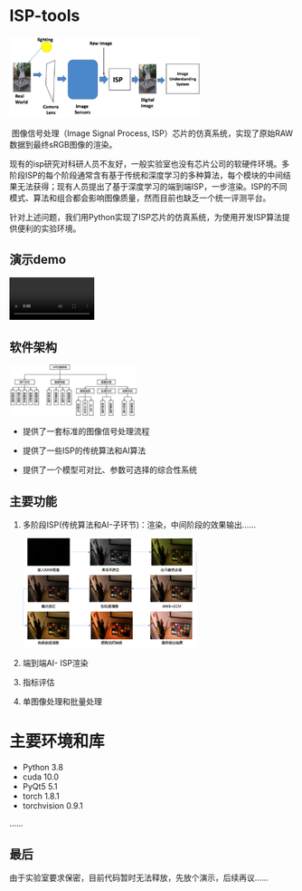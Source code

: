 # ISP-tools

<img src="./images/isp_background.jpg" alt="isp_background" style="zoom: 33%;" />

​	图像信号处理（Image Signal Process, ISP）芯片的仿真系统，实现了原始RAW数据到最终sRGB图像的渲染。

​	现有的isp研究对科研人员不友好，一般实验室也没有芯片公司的软硬件环境。多阶段ISP的每个阶段通常含有基于传统和深度学习的多种算法，每个模块的中间结果无法获得；现有人员提出了基于深度学习的端到端ISP，一步渲染。ISP的不同模式、算法和组合都会影响图像质量，然而目前也缺乏一个统一评测平台。

​	针对上述问题，我们用Python实现了ISP芯片的仿真系统，为使用开发ISP算法提供便利的实验环境。

## 演示demo

<video src="./images/ISP系统demo.mp4" style="zoom: 50%;"></video>

## 软件架构

<img src="./images/strcture.png" alt="strcture" style="zoom:22%;" />



* 提供了一套标准的图像信号处理流程

* 提供了一些ISP的传统算法和AI算法

* 提供了一个模型可对比、参数可选择的综合性系统

## 主要功能

1. 多阶段ISP(传统算法和AI-子环节)：渲染，中间阶段的效果输出……

   <img src="./images/substage.png" alt="substage" style="zoom:30%;" />

2. 端到端AI- ISP渲染

3. 指标评估

4. 单图像处理和批量处理



# 主要环境和库

* Python 3.8
* cuda 10.0
* PyQt5 5.1
* torch 1.8.1
* torchvision 0.9.1

……

## 最后

由于实验室要求保密，目前代码暂时无法释放，先放个演示，后续再议……



